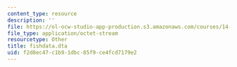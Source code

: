 ```yaml
---
content_type: resource
description: ''
file: https://ol-ocw-studio-app-production.s3.amazonaws.com/courses/14-382-econometrics-spring-2017/f2d8ec47c1b91dbc85f9ce4fcd7179e2_fishdata.dta
file_type: application/octet-stream
resourcetype: Other
title: fishdata.dta
uid: f2d8ec47-c1b9-1dbc-85f9-ce4fcd7179e2
---
```

